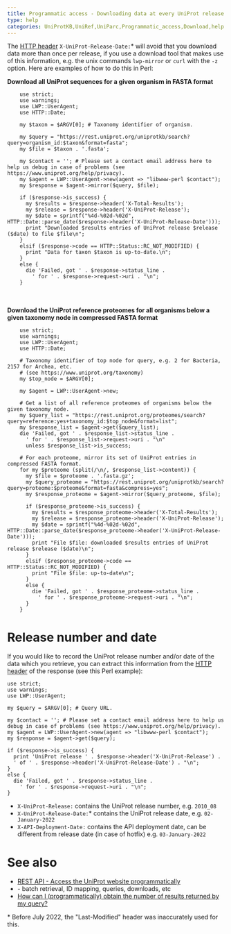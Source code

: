 ```yaml
---
title: Programmatic access - Downloading data at every UniProt release
type: help
categories: UniProtKB,UniRef,UniParc,Programmatic_access,Download,help
---
```


The [HTTP header](http://www.w3.org/Protocols/rfc2616/rfc2616-sec14.html) `X-UniProt-Release-Date:`\* will avoid that you download data more than once per release, if you use a download tool that makes use of this information, e.g. the unix commands `lwp-mirror` or `curl` with the `-z` option. Here are examples of how to do this in Perl:

**Download all UniProt sequences for a given organism in FASTA format**

        use strict;
        use warnings;
        use LWP::UserAgent;
        use HTTP::Date;

        my $taxon = $ARGV[0]; # Taxonomy identifier of organism.

        my $query = "https://rest.uniprot.org/uniprotkb/search?query=organism_id:$taxon&format=fasta";
        my $file = $taxon . '.fasta';

        my $contact = ''; # Please set a contact email address here to help us debug in case of problems (see https://www.uniprot.org/help/privacy).
        my $agent = LWP::UserAgent->new(agent => "libwww-perl $contact");
        my $response = $agent->mirror($query, $file);

        if ($response->is_success) {
          my $results = $response->header('X-Total-Results');
          my $release = $response->header('X-UniProt-Release');
          my $date = sprintf("%4d-%02d-%02d", HTTP::Date::parse_date($response->header('X-UniProt-Release-Date')));
          print "Downloaded $results entries of UniProt release $release ($date) to file $file\n";
        }
        elsif ($response->code == HTTP::Status::RC_NOT_MODIFIED) {
          print "Data for taxon $taxon is up-to-date.\n";
        }
        else {
          die 'Failed, got ' . $response->status_line .
            ' for ' . $response->request->uri . "\n";
        }

<br/><br/>
**Download the UniProt reference proteomes for all organisms below a given taxonomy node in compressed FASTA format**

        use strict;
        use warnings;
        use LWP::UserAgent;
        use HTTP::Date;

        # Taxonomy identifier of top node for query, e.g. 2 for Bacteria, 2157 for Archea, etc.
        # (see https://www.uniprot.org/taxonomy)
        my $top_node = $ARGV[0];

        my $agent = LWP::UserAgent->new;

        # Get a list of all reference proteomes of organisms below the given taxonomy node.
        my $query_list = "https://rest.uniprot.org/proteomes/search?query=reference:yes+taxonomy_id:$top_node&format=list";
        my $response_list = $agent->get($query_list);
        die 'Failed, got ' . $response_list->status_line .
          ' for ' . $response_list->request->uri . "\n"
          unless $response_list->is_success;

        # For each proteome, mirror its set of UniProt entries in compressed FASTA format.
        for my $proteome (split(/\n/, $response_list->content)) {
          my $file = $proteome . '.fasta.gz';
          my $query_proteome = "https://rest.uniprot.org/uniprotkb/search?query=proteome:$proteome&format=fasta&compress=yes";
          my $response_proteome = $agent->mirror($query_proteome, $file);

          if ($response_proteome->is_success) {
            my $results = $response_proteome->header('X-Total-Results');
            my $release = $response_proteome->header('X-UniProt-Release');
            my $date = sprintf("%4d-%02d-%02d", HTTP::Date::parse_date($response_proteome->header('X-UniProt-Release-Date')));
            print "File $file: downloaded $results entries of UniProt release $release ($date)\n";
          }
          elsif ($response_proteome->code == HTTP::Status::RC_NOT_MODIFIED) {
            print "File $file: up-to-date\n";
          }
          else {
            die 'Failed, got ' . $response_proteome->status_line .
              ' for ' . $response_proteome->request->uri . "\n";
          }
        }

# Release number and date

If you would like to record the UniProt release number and/or date of the data which you retrieve, you can extract this information from the [HTTP header](http://www.w3.org/Protocols/rfc2616/rfc2616-sec14.html) of the response (see this Perl example):

    use strict;
    use warnings;
    use LWP::UserAgent;

    my $query = $ARGV[0]; # Query URL.

    my $contact = ''; # Please set a contact email address here to help us debug in case of problems (see https://www.uniprot.org/help/privacy).
    my $agent = LWP::UserAgent->new(agent => "libwww-perl $contact");
    my $response = $agent->get($query);

    if ($response->is_success) {
      print 'UniProt release ' . $response->header('X-UniProt-Release') .
      ' of ' . $response->header('X-UniProt-Release-Date') . "\n";
    }
    else {
      die 'Failed, got ' . $response->status_line .
        ' for ' . $response->request->uri . "\n";
    }

- `X-UniProt-Release:` contains the UniProt release number, e.g. `2010_08`
- `X-UniProt-Release-Date:`\* contains the UniProt release date, e.g. `02-January-2022`
- `X-API-Deployment-Date:` contains the API deployment date, can be different from release date (in case of hotfix) e.g. `03-January-2022`

# See also

- [REST API - Access the UniProt website programmatically](https://www.uniprot.org/help/api)
- \- batch retrieval, ID mapping, queries, downloads, etc
- [How can I (programmatically) obtain the number of results returned by my query?](https://www.uniprot.org/help/entry_count)

\* Before July 2022, the "Last-Modified" header was inaccurately used for this.

